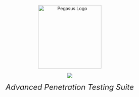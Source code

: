 <p align="center">
  <img src="https://cdn.discordapp.com/attachments/1174767322616057968/1366546418013179954/pegasuspng.png?ex=68115707&is=68100587&hm=e9fcdf4d9faacb8da338c0a59c10ac438f2d3c1fa5a5bc69798351ed3e3d8f79&" alt="Pegasus Logo" width="200"/>
</p>



<div align="center">
  <p align="center">
  <img src="https://img.shields.io/badge/Pegasus-Stable-darkred?style=for-the-badge">
</p>
  <span style="font-size: 24px;"><i>Advanced Penetration Testing Suite</i></span>
</div>



